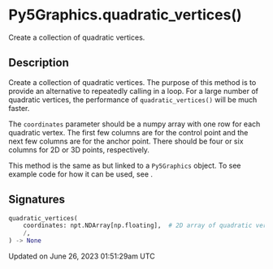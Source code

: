 # Py5Graphics.quadratic_vertices()

Create a collection of quadratic vertices.

## Description

Create a collection of quadratic vertices. The purpose of this method is to provide an alternative to repeatedly calling [](py5graphics_quadratic_vertex) in a loop. For a large number of quadratic vertices, the performance of `quadratic_vertices()` will be much faster.

The `coordinates` parameter should be a numpy array with one row for each quadratic vertex. The first few columns are for the control point and the next few columns are for the anchor point. There should be four or six columns for 2D or 3D points, respectively.

This method is the same as [](sketch_quadratic_vertices) but linked to a `Py5Graphics` object. To see example code for how it can be used, see [](sketch_quadratic_vertices).

## Signatures

```python
quadratic_vertices(
    coordinates: npt.NDArray[np.floating],  # 2D array of quadratic vertex coordinates with 4 or 6 columns for 2D or 3D points, respectively
    /,
) -> None
```

Updated on June 26, 2023 01:51:29am UTC
